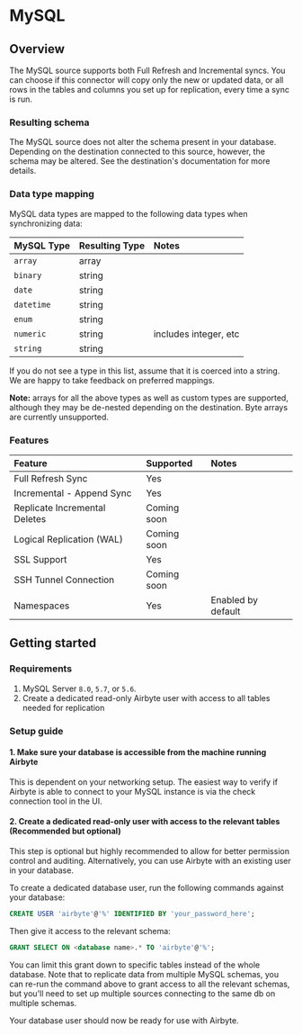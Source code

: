 # MySQL

## Overview

The MySQL source supports both Full Refresh and Incremental syncs. You can choose if this connector will copy only the new or updated data, or all rows in the tables and columns you set up for replication, every time a sync is run.

### Resulting schema

The MySQL source does not alter the schema present in your database. Depending on the destination connected to this source, however, the schema may be altered. See the destination's documentation for more details.

### Data type mapping

MySQL data types are mapped to the following data types when synchronizing data:

| MySQL Type | Resulting Type | Notes |
| :--- | :--- | :--- |
| `array` | array |  |
| `binary` | string |  |
| `date` | string |  |
| `datetime` | string |  |
| `enum` | string |  |
| `numeric` | string | includes integer, etc |
| `string` | string |  |

If you do not see a type in this list, assume that it is coerced into a string. We are happy to take feedback on preferred mappings.

**Note:** arrays for all the above types as well as custom types are supported, although they may be de-nested depending on the destination. Byte arrays are currently unsupported.

### Features

| Feature | Supported | Notes |
| :--- | :--- | :--- |
| Full Refresh Sync | Yes |  |
| Incremental - Append Sync | Yes |  |
| Replicate Incremental Deletes | Coming soon |  |
| Logical Replication \(WAL\) | Coming soon |  |
| SSL Support | Yes |  |
| SSH Tunnel Connection | Coming soon |  |
| Namespaces | Yes | Enabled by default |

## Getting started

### Requirements

1. MySQL Server `8.0`, `5.7`, or `5.6`.
2. Create a dedicated read-only Airbyte user with access to all tables needed for replication

### Setup guide

#### 1. Make sure your database is accessible from the machine running Airbyte

This is dependent on your networking setup. The easiest way to verify if Airbyte is able to connect to your MySQL instance is via the check connection tool in the UI.

#### 2. Create a dedicated read-only user with access to the relevant tables \(Recommended but optional\)

This step is optional but highly recommended to allow for better permission control and auditing. Alternatively, you can use Airbyte with an existing user in your database.

To create a dedicated database user, run the following commands against your database:

```sql
CREATE USER 'airbyte'@'%' IDENTIFIED BY 'your_password_here';
```

Then give it access to the relevant schema:

```sql
GRANT SELECT ON <database name>.* TO 'airbyte'@'%';
```

You can limit this grant down to specific tables instead of the whole database. Note that to replicate data from multiple MySQL schemas, you can re-run the command above to grant access to all the relevant schemas, but you'll need to set up multiple sources connecting to the same db on multiple schemas.

Your database user should now be ready for use with Airbyte.

